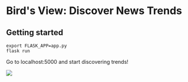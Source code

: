 # Bird's View: Discover News Trends

## Getting started

```shell
export FLASK_APP=app.py
flask run
```

Go to localhost:5000 and start discovering trends!

<img src=https://image.ibb.co/bReM3k/Screenshot_from_2017_09_17_08_50_37.png>

